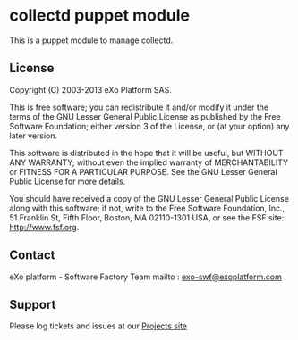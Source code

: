 collectd puppet module
================

This is a puppet module to manage collectd.

License
-------

Copyright (C) 2003-2013 eXo Platform SAS.

This is free software; you can redistribute it and/or modify it
under the terms of the GNU Lesser General Public License as
published by the Free Software Foundation; either version 3 of
the License, or (at your option) any later version.

This software is distributed in the hope that it will be useful,
but WITHOUT ANY WARRANTY; without even the implied warranty of
MERCHANTABILITY or FITNESS FOR A PARTICULAR PURPOSE. See the GNU
Lesser General Public License for more details.

You should have received a copy of the GNU Lesser General Public
License along with this software; if not, write to the Free
Software Foundation, Inc., 51 Franklin St, Fifth Floor, Boston, MA
02110-1301 USA, or see the FSF site: <http://www.fsf.org>.

Contact
-------

eXo platform - Software Factory Team 
mailto : <exo-swf@exoplatform.com>

Support
-------

Please log tickets and issues at our [Projects site](https://github.com/exo-puppet/exo-collectd)
